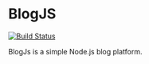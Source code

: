 # BlogJS

[![Build Status](https://travis-ci.org/codehz/BlogJS-Node.svg?branch=master)](https://travis-ci.org/codehz/BlogJS-Node)

BlogJs is a simple Node.js blog platform.